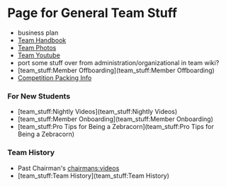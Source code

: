 #  Page for General Team Stuff # 

  - business plan
  - [Team Handbook](https://team900.org/handbook)
  - [Team Photos](https://plus.google.com/collection/cqiCVE)
  - [Team Youtube](https://www.youtube.com/channel/UCd59no7grTqLIrGIagIk5Bw)
  - port some stuff over from administration/organizational in team wiki?
  - [team_stuff:Member Offboarding](team_stuff:Member Offboarding)
  - [Competition Packing Info](team_stuff:Packing )


###  For New Students ### 
  - [team_stuff:Nightly Videos](team_stuff:Nightly Videos)
  - [team_stuff:Member Onboarding](team_stuff:Member Onboarding)
  - [team_stuff:Pro Tips for Being a Zebracorn](team_stuff:Pro Tips for Being a Zebracorn)

###  Team History ### 
  - Past Chairman's [chairmans:videos](chairmans:videos)
  - [team_stuff:Team History](team_stuff:Team History)
